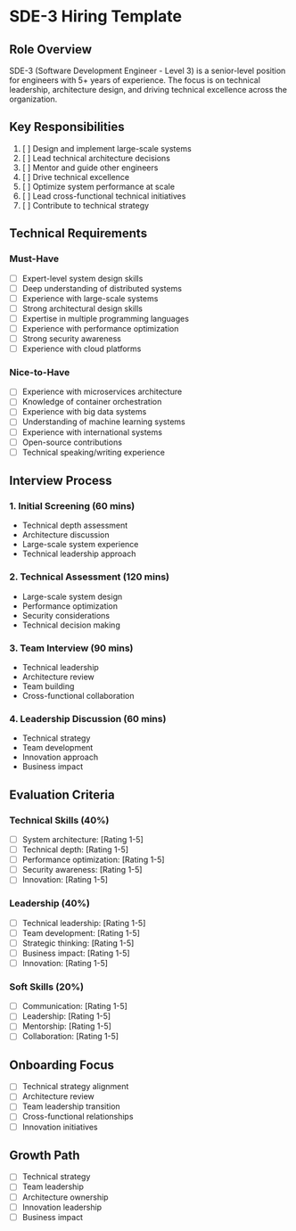 # SDE-3 Hiring Template

## Role Overview
SDE-3 (Software Development Engineer - Level 3) is a senior-level position for engineers with 5+ years of experience. The focus is on technical leadership, architecture design, and driving technical excellence across the organization.

## Key Responsibilities
1. [ ] Design and implement large-scale systems
2. [ ] Lead technical architecture decisions
3. [ ] Mentor and guide other engineers
4. [ ] Drive technical excellence
5. [ ] Optimize system performance at scale
6. [ ] Lead cross-functional technical initiatives
7. [ ] Contribute to technical strategy

## Technical Requirements

### Must-Have
- [ ] Expert-level system design skills
- [ ] Deep understanding of distributed systems
- [ ] Experience with large-scale systems
- [ ] Strong architectural design skills
- [ ] Expertise in multiple programming languages
- [ ] Experience with performance optimization
- [ ] Strong security awareness
- [ ] Experience with cloud platforms

### Nice-to-Have
- [ ] Experience with microservices architecture
- [ ] Knowledge of container orchestration
- [ ] Experience with big data systems
- [ ] Understanding of machine learning systems
- [ ] Experience with international systems
- [ ] Open-source contributions
- [ ] Technical speaking/writing experience

## Interview Process

### 1. Initial Screening (60 mins)
- Technical depth assessment
- Architecture discussion
- Large-scale system experience
- Technical leadership approach

### 2. Technical Assessment (120 mins)
- Large-scale system design
- Performance optimization
- Security considerations
- Technical decision making

### 3. Team Interview (90 mins)
- Technical leadership
- Architecture review
- Team building
- Cross-functional collaboration

### 4. Leadership Discussion (60 mins)
- Technical strategy
- Team development
- Innovation approach
- Business impact

## Evaluation Criteria

### Technical Skills (40%)
- [ ] System architecture: [Rating 1-5]
- [ ] Technical depth: [Rating 1-5]
- [ ] Performance optimization: [Rating 1-5]
- [ ] Security awareness: [Rating 1-5]
- [ ] Innovation: [Rating 1-5]

### Leadership (40%)
- [ ] Technical leadership: [Rating 1-5]
- [ ] Team development: [Rating 1-5]
- [ ] Strategic thinking: [Rating 1-5]
- [ ] Business impact: [Rating 1-5]
- [ ] Innovation: [Rating 1-5]

### Soft Skills (20%)
- [ ] Communication: [Rating 1-5]
- [ ] Leadership: [Rating 1-5]
- [ ] Mentorship: [Rating 1-5]
- [ ] Collaboration: [Rating 1-5]

## Onboarding Focus
- [ ] Technical strategy alignment
- [ ] Architecture review
- [ ] Team leadership transition
- [ ] Cross-functional relationships
- [ ] Innovation initiatives

## Growth Path
- [ ] Technical strategy
- [ ] Team leadership
- [ ] Architecture ownership
- [ ] Innovation leadership
- [ ] Business impact 